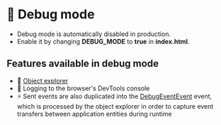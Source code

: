 # 🐞 Debug mode

- Debug mode is automatically disabled in production.
- Enable it by changing **DEBUG_MODE** to **true** in **index.html**.

## Features available in debug mode

- 🧩 [Object explorer][oexplorer]
- 📜 Logging to the browser's DevTools console
- ⚡ Sent events are also duplicated into the [DebugEventEvent][DebugEventEvent] event, which is processed by the object explorer in order to capture event transfers between application entities during runtime

[DebugEventEvent]: :_evt:DebugEventEvent.md "DebugEventEvent"
[oexplorer]: oexplorer.md "Object Explorer"
